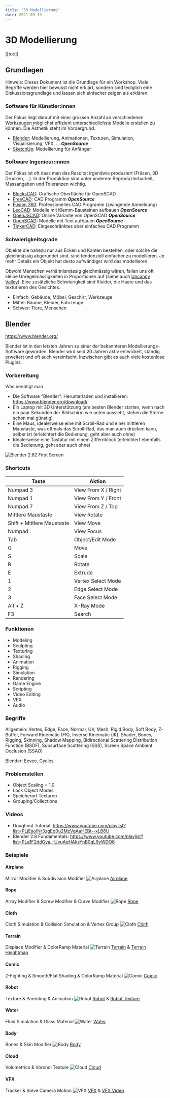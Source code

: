 ```yaml
---
title: "3D Modellierung"
date: 2021-09-19
---
```


# 3D Modellierung

[[toc]]

## Grundlagen

Hinweis: Dieses Dokument ist die Grundlage für ein Workshop. Viele Begriffe werden hier bewusst nicht erklärt, sondern sind lediglich eine Diskussionsgrundlage und lassen sich einfacher zeigen als erklären.

### Software für Künstler:innen

Der Fokus liegt darauf mit einer grossen Anzahl an verschiedenen Werkzeugen möglichst effizient unterschiedlichste Modelle erstellen zu können. Die Ästhetik steht im Vordergrund.

- [Blender](https://www.blender.org/): Modellierung, Animationen, Texturen, Simulation, Visualisierung, VFX, ... ***OpenSource***
- [SketchUp](https://www.sketchup.com/products/sketchup-for-web): Modellierung für Anfänger

### Software Ingenieur:innen

Der Fokus ist oft dass man das Resultat irgendwie produziert (Fräsen, 3D Drucken, ...). In der Produktion sind unter anderem Reproduzierbarkeit, Massangaben und Toleranzen wichtig.

- [BlocksCAD](https://www.blockscad3d.com/): Grafische Oberfläche für OpenSCAD
- [FreeCAD](https://www.freecadweb.org/): CAD Programm ***OpenSource***
- [Fusion 360](https://www.autodesk.com/products/fusion-360/personal): Professionelles CAD Programm (zwingende Anmeldung)
- [LeoCAD](https://www.leocad.org/): Modelle mit Klemm-Bausteinen aufbauen ***OpenSource***
- [OpenJSCAD](https://openjscad.com/): Online Variante von OpenSCAD ***OpenSource***
- [OpenSCAD](https://openscad.org/): Modelle mit Text aufbauen ***OpenSource***
- [TinkerCAD](https://www.tinkercad.com/): Eingeschränktes aber einfaches CAD Programm

### Schwierigkeitsgrade

Objekte die nahezu nur aus Ecken und Kanten bestehen, oder solche die gleichmässig abgerundet sind, sind tendenziell einfacher zu modellieren. Je mehr Details ein Objekt hat desto aufwändiger wird das modellieren.

Obwohl Menschen verhältnismässig gleichmässig wären, fallen uns oft kleine Unregelmässigkeiten in Proportionen auf (siehe auch [Uncanny Valley](https://de.wikipedia.org/wiki/Uncanny_Valley)). Eine zusätzliche Schwierigkeit sind Kleider, die Haare und das texturieren des Gesichtes.

- Einfach: Gebäude, Möbel, Geschirr, Werkzeuge
- Mittel: Bäume, Kleider, Fahrzeuge
- Schwer: Tiere, Menschen

## Blender

https://www.blender.org/

Blender ist in den letzten Jahren zu einer der bekannteren Modellierungs-Software geworden. Blender wird seid 20 Jahren aktiv entwickelt, ständig erweitert und oft auch vereinfacht. Inzwischen gibt es auch viele kostenlose Plugins.

### Vorbereitung

Was benötigt man

- Die Software "Blender". Herunterladen und installieren: https://www.blender.org/download/
- Ein Laptop mit 3D Unterstützung (am besten Blender starten, wenn nach ein paar Sekunden der Bildschirm wie unten aussieht, stehen die Sterne schon mal günstig)
- Eine Maus, idealerweise eine mit Scroll-Rad und einer mittleren Maustaste, was oftmals das Scroll-Rad, das man auch drücken kann, selber ist (erleichtert die Bedienung, geht aber auch ohne)
- Idealerweise eine Tastatur mit einem Ziffernblock (erleichtert ebenfalls die Bedienung, geht aber auch ohne)

![Blender 2.82 First Screen](blender-2.82-first-screen.png)

### Shortcuts

| Taste | Aktion |
| - | - |
| Numpad 3 | View From X / Right |
| Numpad 1 | View From Y / Front |
| Numpad 7 | View From Z / Top |
| Mittlere Maustaste | View Rotate |
| Shift + Mittlere Maustaste | View Move |
| Numpad . | View Focus |
| Tab | Object/Edit Mode |
| G | Move |
| S | Scale |
| R | Rotate |
| E | Extrude |
| 1 | Vertex Select Mode |
| 2 | Edge Select Mode |
| 3 | Face Select Mode |
| Alt + Z | X-Ray Mode |
| F3 | Search |

### Funktionen

- Modeling
- Sculpting
- Texturing
- Shading
- Animation
- Rigging
- Simulation
- Rendering
- Game Engine
- Scripting
- Video Editing
- VFX
- Audio

### Begriffe

Allgemein: Vertex, Edge, Face, Normal, UV, Mesh, Rigid Body, Soft Body, Z-Buffer, Forward Kinematic (FK), Inverse Kinematic (IK), Shader, Bones, Rigging, Skinning, Shadow Mapping, Bidirectional Scattering Distribution Function (BSDF), Subsurface Scattering (SSS), Screen Space Ambient Occlusion (SSAO)

Blender: Eevee, Cycles

### Problemstellen

- Object Scaling = 1.0
- Lock Object Modes
- Speicherort Texturen
- Grouping/Collections

### Videos

- Doughnut Tutorial: https://www.youtube.com/playlist?list=PLjEaoINr3zgEq0u2MzVgAaHEBt--xLB6U
- Blender 2.8 Fundamentals: https://www.youtube.com/playlist?list=PLa1F2ddGya_-UvuAqHAksYnB0qL9yWDO6

### Beispiele

#### Airplane
Mirror Modifier & Subdivision Modifier
![Airplane](airplane.jpg)
[Airplane](airplane.blend)

#### Rope
Array Modifier & Screw Modifier & Curve Modifier
![Rope](rope.jpg)
[Rope](rope.blend)

#### Cloth
Cloth Simulation & Collision Simulation & Vertex Group
![Cloth](cloth.jpg)
[Cloth](cloth.blend)

#### Terrain
Displace Modifier & ColorRamp Material
![Terrain](terrain.jpg)
[Terrain](terrain.blend) & [Terrain Heightmap](wikipedia-heightmap.png)

#### Comic
Z-Fighting & Smooth/Flat Shading & ColorRamp Material
![Comic](comic.jpg)
[Comic](comic.blend)

#### Robot
Texture & Parenting & Animation
![Robot](robot.jpg)
[Robot](robot.blend) & [Robot Texture](robot.png)

#### Water
Fluid Simulation & Glass Material
![Water](water.jpg)
[Water](water.blend)

#### Body
Bones & Skin Modifier
![Body](body.jpg)
[Body](body.blend)

#### Cloud
Volumetrics & Voronoi Texture
![Cloud](cloud.jpg)
[Cloud](cloud.blend)

#### VFX
Tracker & Solve Camera Motion
![VFX](vfx.jpg)
[VFX](vfx.blend) & [VFX Video](vfx.mp4)

